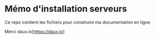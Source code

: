 # Mémo d'installation serveurs

Ce repo contient les fichiers pour construire ma documentation en ligne

Merci daux.io[https://daux.io]
 
